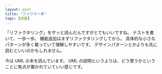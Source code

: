 ```yaml
---
layout: post
title: "ファウラー本"
tags: [読書]
---
```


「リファクタリング」をザッと読んだんですがとてもいいですね。
テストを書いて、一歩一歩。
機能追加はまずリファクタリングしてから。
具体的な小さなパターンが多く載っていて理解しやすいです。
デザインパターンとかよりも先に読むといいのかもしれません。

今は UML の本を読んでいます。
UML の説明というよりは、どう使うかということに焦点が置かれていていい感じです。
